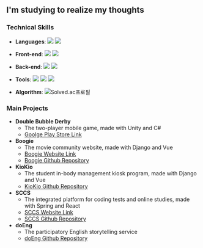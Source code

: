 ## I'm studying to realize my thoughts

### Technical Skills

- **Languages**: <img src="https://img.shields.io/badge/Python-3776AB?style=flat-square&logo=Python&logoColor=white"/></a> <img src="https://img.shields.io/badge/JavaScript-F7DF1E?style=flat-square&logo=JavaScript&logoColor=white"/></a>

- **Front-end**: <img src="https://img.shields.io/badge/Vue-4FC08D?style=flat-square&logo=Vue.js&logoColor=white"/></a> <img src="https://img.shields.io/badge/React-61DAFB?style=flat-square&logo=React&logoColor=white"/></a>

- **Back-end**: <img src="https://img.shields.io/badge/Django-092E20?style=flat-square&logo=Django&logoColor=white"/></a> <img src="https://img.shields.io/badge/MySQL-4479A1?style=flat-square&logo=MySQL&logoColor=white"/></a>

- **Tools**: <img src="https://img.shields.io/badge/Git-F05032?style=flat-square&logo=Git&logoColor=white"/></a> <img src="https://img.shields.io/badge/Nginx-009639?style=flat-square&logo=Nginx&logoColor=white"/></a> <img src="https://img.shields.io/badge/Docker-2496ED?style=flat-square&logo=Docker&logoColor=white"/></a>

- **Algorithm**: ![Solved.ac프로필](http://mazassumnida.wtf/api/mini/generate_badge?boj=arkddkwl2029)

### Main Projects

- **Double Bubble Derby**
  - The two-player mobile game, made with Unity and C#
  - [Goolge Play Store Link](https://play.google.com/store/apps/details?id=com.DefaultCompany.BattlewithFriends&hl=ko)
- **Boogie**
  - The movie community website, made with Django and Vue
  - [Boogie Website Link](https://boogie-movie.site/)
  - [Boogie Github Repository](https://github.com/Byongho96/boogie-project)
- **KioKio**
  - The student in-body management kiosk program, made with Django and Vue
  - [KioKio Github Repository](https://github.com/Byongho96/Kiokio)
- **SCCS**
  - The integrated platform for coding tests and online studies, made with Spring and React
  - [SCCS Website Link](https://sccs.kr)
  - [SCCS Github Repository](https://github.com/Byongho96/SCCS)
- **doEng**
  - The participatory  English storytelling service
  - [doEng Github Repository](https://github.com/Byongho96/doEng)
<!-- ### Education
* **Korea University**
  * First Major in Civil, Enviromental and Architectural Engineering
  * Second Major in Electrical Engineering
* **Samsung Software Academy for Youth**
  * Python Web Track (Python, Django, JS, abd Vue) -->

